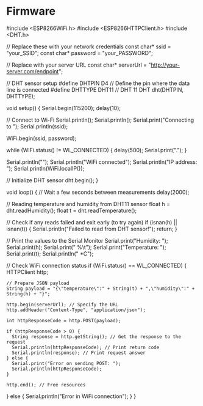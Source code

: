 # Firmware
#include <ESP8266WiFi.h>
#include <ESP8266HTTPClient.h>
#include <DHT.h>

// Replace these with your network credentials
const char* ssid = "your_SSID";
const char* password = "your_PASSWORD";

// Replace with your server URL
const char* serverUrl = "http://your-server.com/endpoint";

// DHT sensor setup
#define DHTPIN D4 // Define the pin where the data line is connected
#define DHTTYPE DHT11 // DHT 11
DHT dht(DHTPIN, DHTTYPE);

void setup() {
  Serial.begin(115200);
  delay(10);

  // Connect to Wi-Fi
  Serial.println();
  Serial.println();
  Serial.print("Connecting to ");
  Serial.println(ssid);

  WiFi.begin(ssid, password);

  while (WiFi.status() != WL_CONNECTED) {
    delay(500);
    Serial.print(".");
  }

  Serial.println("");
  Serial.println("WiFi connected");
  Serial.println("IP address: ");
  Serial.println(WiFi.localIP());

  // Initialize DHT sensor
  dht.begin();
}

void loop() {
  // Wait a few seconds between measurements
  delay(2000);

  // Reading temperature and humidity from DHT11 sensor
  float h = dht.readHumidity();
  float t = dht.readTemperature();

  // Check if any reads failed and exit early (to try again)
  if (isnan(h) || isnan(t)) {
    Serial.println("Failed to read from DHT sensor!");
    return;
  }

  // Print the values to the Serial Monitor
  Serial.print("Humidity: ");
  Serial.print(h);
  Serial.print(" %\t");
  Serial.print("Temperature: ");
  Serial.print(t);
  Serial.println(" *C");

  // Check WiFi connection status
  if (WiFi.status() == WL_CONNECTED) {
    HTTPClient http;

    // Prepare JSON payload
    String payload = "{\"temperature\":" + String(t) + ",\"humidity\":" + String(h) + "}";

    http.begin(serverUrl); // Specify the URL
    http.addHeader("Content-Type", "application/json");

    int httpResponseCode = http.POST(payload);

    if (httpResponseCode > 0) {
      String response = http.getString(); // Get the response to the request
      Serial.println(httpResponseCode); // Print return code
      Serial.println(response); // Print request answer
    } else {
      Serial.print("Error on sending POST: ");
      Serial.println(httpResponseCode);
    }

    http.end(); // Free resources
  } else {
    Serial.println("Error in WiFi connection");
  }
}
